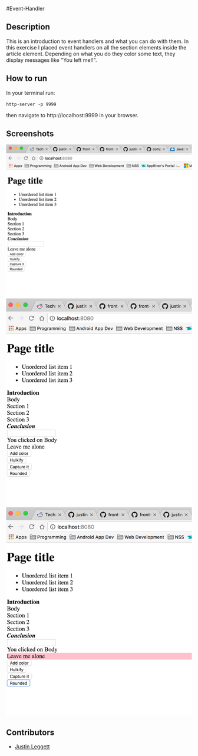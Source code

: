 #Event-Handler



## Description
This is an introduction to event handlers and what you can do with them. In this exercise I placed event handlers on all the section elements inside the article element. Depending on what you do they color some text, they display messages like "You left me!!".

## How to run
In your terminal run:
```
http-server -p 9999
```
then navigate to http://localhost:9999 in your browser.

## Screenshots
![On Page Load](img/On_page_load.png)
![On Click Body](img/On_click_body.png)
![On Click Rounded](img/On_click_rounded.png)

## Contributors
- [Justin Leggett](https://github.com/justinal64)